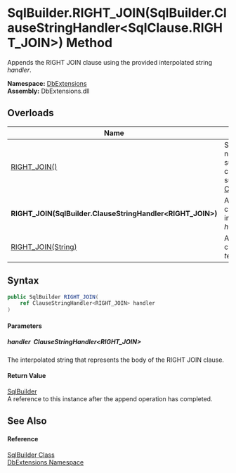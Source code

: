 SqlBuilder.RIGHT_JOIN(SqlBuilder.ClauseStringHandler&lt;SqlClause.RIGHT_JOIN>) Method
=====================================================================================
Appends the RIGHT JOIN clause using the provided interpolated string *handler*.
  
**Namespace:** [DbExtensions][1]  
**Assembly:** DbExtensions.dll

Overloads
---------

| Name                                                          | Description                                                                                                                                             |
| ------------------------------------------------------------- | ------------------------------------------------------------------------------------------------------------------------------------------------------- |
| [RIGHT_JOIN()][2]                                             | Sets RIGHT JOIN as the next clause, to be used by subsequent calls to clause continuation methods, such as [_If(Boolean, ConditionalStringHandler)][3]. |
| **RIGHT_JOIN(SqlBuilder.ClauseStringHandler&lt;RIGHT_JOIN>)** | Appends the RIGHT JOIN clause using the provided interpolated string *handler*.                                                                         |
| [RIGHT_JOIN(String)][4]                                       | Appends the RIGHT JOIN clause using the provided *text*.                                                                                                |


Syntax
------

```csharp
public SqlBuilder RIGHT_JOIN(
	ref ClauseStringHandler<RIGHT_JOIN> handler
)
```

#### Parameters

##### *handler*  ClauseStringHandler&lt;RIGHT_JOIN>
The interpolated string that represents the body of the RIGHT JOIN clause.

#### Return Value
[SqlBuilder][5]  
A reference to this instance after the append operation has completed.

See Also
--------

#### Reference
[SqlBuilder Class][5]  
[DbExtensions Namespace][1]  

[1]: ../README.md
[2]: RIGHT_JOIN.md
[3]: _If.md
[4]: RIGHT_JOIN_2.md
[5]: README.md